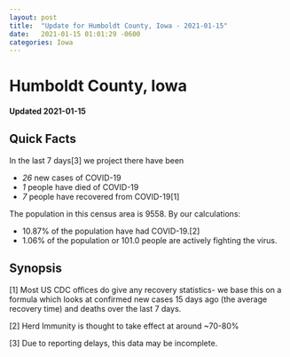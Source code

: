 ```yaml
---
layout: post
title:  "Update for Humboldt County, Iowa - 2021-01-15"
date:   2021-01-15 01:01:29 -0600
categories: Iowa
---
```


# Humboldt County, Iowa
#### Updated 2021-01-15

## Quick Facts

In the last 7 days[3] we project there have been
- *26* new cases of COVID-19
- *1* people have died of COVID-19
- *7* people have recovered from COVID-19[1]

The population in this census area is 9558. By our calculations:
- 10.87% of the population have had COVID-19.[2]
- 1.06% of the population or 101.0 people are actively fighting the virus.

## Synopsis




[1] Most US CDC offices do give any recovery statistics- we base this on a formula which looks at confirmed new cases
15 days ago (the average recovery time) and deaths over the last 7 days.

[2] Herd Immunity is thought to take effect at around ~70-80%

[3] Due to reporting delays, this data may be incomplete.
 
    